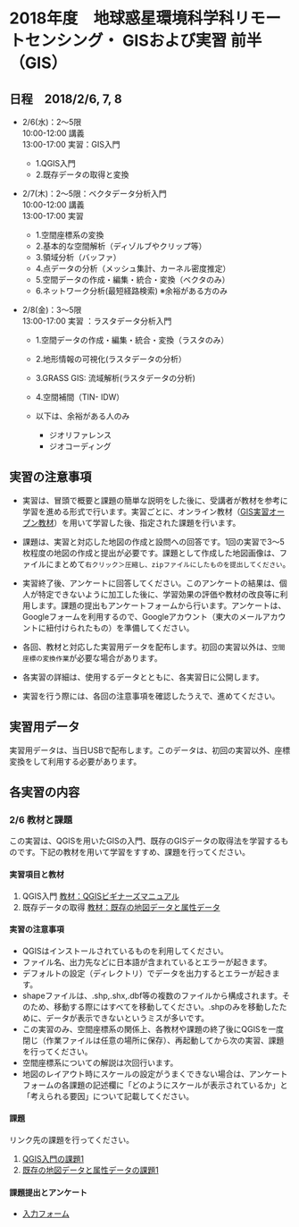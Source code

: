 # 2018年度　地球惑星環境科学科リモートセンシング・ GISおよび実習 前半（GIS）

## 日程　2018/2/6, 7, 8

- 2/6(水)：2～5限  
  10:00-12:00	講義  
  13:00-17:00	実習：GIS入門
    - 1.QGIS入門
    - 2.既存データの取得と変換

- 2/7(木)：2～5限：ベクタデータ分析入門  
  10:00-12:00	講義  
  13:00-17:00	実習
    - 1.空間座標系の変換
    - 2.基本的な空間解析（ディゾルブやクリップ等）
    - 3.領域分析（バッファ）
    - 4.点データの分析（メッシュ集計、カーネル密度推定）
    - 5.空間データの作成・編集・統合・変換（ベクタのみ）
    - 6.ネットワーク分析(最短経路検索) ※余裕がある方のみ

- 2/8(金)：3～5限  
  13:00-17:00	実習 ：ラスタデータ分析入門
    - 1.空間データの作成・編集・統合・変換（ラスタのみ）
    - 2.地形情報の可視化(ラスタデータの分析）
    - 3.GRASS GIS: 流域解析(ラスタデータの分析)
    - 4.空間補間（TIN- IDW）

  - 以下は、余裕がある人のみ
    - ジオリファレンス
    - ジオコーディング


## 実習の注意事項

- 実習は、冒頭で概要と課題の簡単な説明をした後に、受講者が教材を参考に学習を進める形式で行います。実習ごとに、オンライン教材（[GIS実習オープン教材](https://gis-oer.github.io/gitbook/book/)）を用いて学習した後、指定された課題を行います。

- 課題は、実習と対応した地図の作成と設問への回答です。1回の実習で3～5枚程度の地図の作成と提出が必要です。課題として作成した地図画像は、ファイルにまとめて`右クリック＞圧縮し、zipファイルにしたものを提出してください`。

- 実習終了後、アンケートに回答してください。このアンケートの結果は、個人が特定できないように加工した後に、学習効果の評価や教材の改良等に利用します。課題の提出もアンケートフォームから行います。アンケートは、Googleフォームを利用するので、Googleアカウント（東大のメールアカウントに紐付けられたもの）を準備してください。

- 各回、教材と対応した実習用データを配布します。初回の実習以外は、`空間座標の変換作業`が必要な場合があります。

- 各実習の詳細は、使用するデータとともに、各実習日に公開します。

- 実習を行う際には、各回の注意事項を確認したうえで、進めてください。

## 実習用データ
実習用データは、当日USBで配布します。このデータは、初回の実習以外、座標変換をして利用する必要があります。

## 各実習の内容

### 2/6 教材と課題
この実習は、QGISを用いたGISの入門、既存のGISデータの取得法を学習するものです。下記の教材を用いて学習をすすめ、課題を行ってください。

#### 実習項目と教材
1. QGIS入門 [教材：QGISビギナーズマニュアル](https://gis-oer.github.io/gitbook/book/materials/QGIS/QGIS.html)
2. 既存データの取得 [教材：既存の地図データと属性データ](https://gis-oer.github.io/gitbook/book/materials/07/07.html)

#### 実習の注意事項
- QGISはインストールされているものを利用してください。
- ファイル名、出力先などに日本語が含まれているとエラーが起きます。
- デフォルトの設定（ディレクトリ）でデータを出力するとエラーが起きます。
- shapeファイルは、.shp,.shx,.dbf等の複数のファイルから構成されます。そのため、移動する際にはすべてを移動してください。.shpのみを移動したために、データが表示できないというミスが多いです。
- この実習のみ、空間座標系の関係上、各教材や課題の終了後にQGISを一度閉じ（作業ファイルは任意の場所に保存）、再起動してから次の実習、課題を行ってください。
- 空間座標系についての解説は次回行います。
- 地図のレイアウト時にスケールの設定がうまくできない場合は、アンケートフォームの各課題の記述欄に「どのようにスケールが表示されているか」と「考えられる要因」について記載してください。

#### 課題
リンク先の課題を行ってください。

1. [QGIS入門の課題1](https://gis-oer.github.io/gitbook/book/materials/tasks/t_qgis_entry.html)
2. [既存の地図データと属性データの課題1](https://gis-oer.github.io/gitbook/book/materials/tasks/t_07.html)

#### 課題提出とアンケート
- [入力フォーム](https://docs.google.com/forms/d/1FkX5JHxRS_v032PYuoj0BdMVSnPqI3DCNq_33hIK7Ss/viewform?edit_requested=true)
